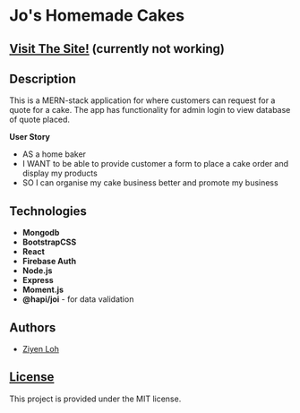 # Jo's Homemade Cakes
## [Visit The Site!](https://jos-homemade-cakes.herokuapp.com/) (currently not working)

## Description

This is a MERN-stack application for where customers can request for a quote for a cake. The app has functionality for admin login to view database of quote placed. 

**User Story**
* AS a home baker
* I WANT to be able to provide customer a form to place a cake order and display my products
* SO I can organise my cake business better and promote my business


## Technologies

* **Mongodb** 
* **BootstrapCSS**
* **React**
* **Firebase Auth**
* **Node.js**
* **Express**
* **Moment.js**
* **@hapi/joi** - for data validation


## Authors

* [Ziyen Loh](https://github.com/zyloh89)


## [License](LICENSE.md)

This project is provided under the MIT license.
